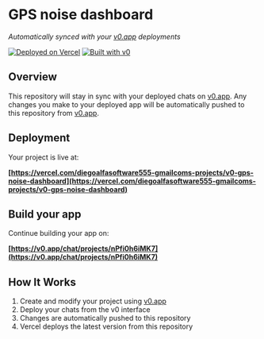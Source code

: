 # GPS noise dashboard

*Automatically synced with your [v0.app](https://v0.app) deployments*

[![Deployed on Vercel](https://img.shields.io/badge/Deployed%20on-Vercel-black?style=for-the-badge&logo=vercel)](https://vercel.com/diegoalfasoftware555-gmailcoms-projects/v0-gps-noise-dashboard)
[![Built with v0](https://img.shields.io/badge/Built%20with-v0.app-black?style=for-the-badge)](https://v0.app/chat/projects/nPfi0h6iMK7)

## Overview

This repository will stay in sync with your deployed chats on [v0.app](https://v0.app).
Any changes you make to your deployed app will be automatically pushed to this repository from [v0.app](https://v0.app).

## Deployment

Your project is live at:

**[https://vercel.com/diegoalfasoftware555-gmailcoms-projects/v0-gps-noise-dashboard](https://vercel.com/diegoalfasoftware555-gmailcoms-projects/v0-gps-noise-dashboard)**

## Build your app

Continue building your app on:

**[https://v0.app/chat/projects/nPfi0h6iMK7](https://v0.app/chat/projects/nPfi0h6iMK7)**

## How It Works

1. Create and modify your project using [v0.app](https://v0.app)
2. Deploy your chats from the v0 interface
3. Changes are automatically pushed to this repository
4. Vercel deploys the latest version from this repository
